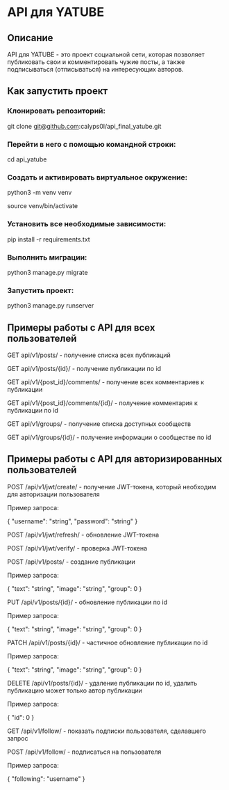 # API для YATUBE

## Описание

API для YATUBE - это проект социальной сети, которая позволяет публиковать свои и комментировать чужие посты, а также подписываться (отписываться) на интересующих авторов.

## Как запустить проект

### Клонировать репозиторий:

git clone git@github.com:calyps0l/api_final_yatube.git

### Перейти в него с помощью командной строки:

cd api_yatube

### Создать и активировать виртуальное окружение:

python3 -m venv venv

source venv/bin/activate

### Установить все необходимые зависимости:

pip install -r requirements.txt

### Выполнить миграции:

python3 manage.py migrate

### Запустить проект:

python3 manage.py runserver

## Примеры работы с API для всех пользователей

GET api/v1/posts/ - получение списка всех публикаций

GET api/v1/posts/{id}/ - получение публикации по id

GET api/v1/{post_id}/comments/ - получение всех комментариев к публикации

GET api/v1/{post_id}/comments/{id}/ - получение комментария к публикации по id

GET api/v1/groups/ - получение списка доступных сообществ

GET api/v1/groups/{id}/ - получение информации о сообществе по id

## Примеры работы с API для авторизированных пользователей


POST /api/v1/jwt/create/ - получение JWT-токена, который необходим для авторизации пользователя

Пример запроса:

{
"username": "string",
"password": "string"
}

POST /api/v1/jwt/refresh/ - обновление JWT-токена

POST /api/v1/jwt/verify/ - проверка JWT-токена

POST /api/v1/posts/ - создание публикации 

Пример запроса:

{
"text": "string",
"image": "string",
"group": 0
}

PUT /api/v1/posts/{id}/ - обновление публикации по id

Пример запроса:

{
"text": "string",
"image": "string",
"group": 0
}

PATCH /api/v1/posts/{id}/ - частичное обновление публикации по id 

Пример запроса:

{
"text": "string",
"image": "string",
"group": 0
}

DELETE /api/v1/posts/{id}/ - удаление публикации по id, удалить публикацию может только автор публикации

Пример запроса:

{
"id": 0
}

GET /api/v1/follow/ - показать подписки пользователя, сделавшего запрос

POST /api/v1/follow/ - подписаться на пользователя

Пример запроса:

{
"following": "username"
}
